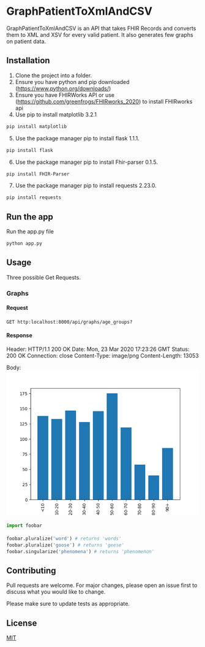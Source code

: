 # GraphPatientToXmlAndCSV

GraphPatientToXmlAndCSV is an API that takes FHIR Records and converts them to XML and XSV for every valid patient. It also generates few graphs on patient data. 

## Installation
1. Clone the project into a folder. 
2. Ensure you have python and pip downloaded  (https://www.python.org/downloads/)
3. Ensure you have FHIRWorks API or use (https://github.com/greenfrogs/FHIRworks_2020) to install FHIRworks api
4. Use pip to install matplotlib 3.2.1
```bash
pip install matplotlib
```
5. Use the package manager pip to install flask 1.1.1.
```bash
pip install flask
```
6. Use the package manager pip to install Fhir-parser 0.1.5.
```bash
pip install FHIR-Parser
```
7. Use the package manager pip to install requests 2.23.0. 
```bash
pip install requests
```

## Run the app 
Run the app.py file
```bash
python app.py
```

## Usage
Three possible Get Requests. 

### Graphs 

#### Request 
`GET http:localhost:8000/api/graphs/age_groups?`

#### Response 

Header: 
    HTTP/1.1 200 OK
    Date: Mon, 23 Mar 2020 17:23:26 GMT
    Status: 200 OK
    Connection: close
    Content-Type: image/png
    Content-Length: 13053

Body: 
![picture](/plot431.png)


```python
import foobar

foobar.pluralize('word') # returns 'words'
foobar.pluralize('goose') # returns 'geese'
foobar.singularize('phenomena') # returns 'phenomenon'
```

## Contributing
Pull requests are welcome. For major changes, please open an issue first to discuss what you would like to change.

Please make sure to update tests as appropriate.

## License
[MIT](https://choosealicense.com/licenses/mit/)